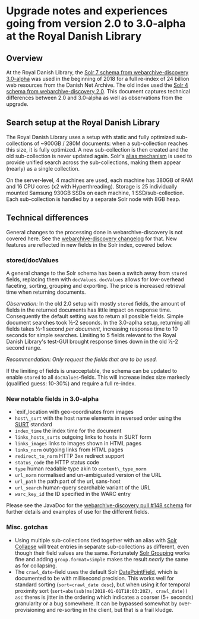 # Upgrade notes and experiences going from version 2.0 to 3.0-alpha at the Royal Danish Library

## Overview

At the Royal Danish Library, the [Solr 7 schema from webarchive-discovery 3.0-alpha](https://github.com/ukwa/webarchive-discovery/blob/e5919f76df802fb356472ae1f7d058e5ae21068e/warc-indexer/src/main/solr/solr/discovery/conf/schema.xml) was used in the beginning of 2018 for a full re-index of 24 billion web resources from the Danish Net Archive. The old index used the [Solr 4 schema from webarchive-discovery 2.0](https://github.com/ukwa/webarchive-discovery/blob/2.0.x-dev-branch/warc-indexer/src/main/solr/solr/discovery/conf/schema.xml). This document captures technical differences between 2.0 and 3.0-alpha as well as observations from the upgrade.

## Search setup at the Royal Danish Library

The Royal Danish Library uses a setup with static and fully optimized sub-collections of ~900GB / 280M documents: when a sub-collection reaches this size, it is fully optimized. A new sub-collection is then created and the old sub-collection is never updated again. Solr's [alias mechanism](https://lucene.apache.org/solr/guide/7_3/collections-api.html) is used to provide unified search across the sub-collections, making them appear (nearly) as a single collection.

On the server-level, 4 machines are used, each machine has 380GB of RAM and 16 CPU cores (x2 with Hyperthreading). Storage is 25 individually mounted Samsung 930GB SSDs on each machine, 1 SSD/sub-collection. Each sub-collection is handled by a separate Solr node with 8GB heap.

## Technical differences

General changes to the processing done in webarchive-discovery is not covered here. See the [webarchive-discovery changelog](https://github.com/ukwa/webarchive-discovery/blob/master/CHANGES.md) for that. New features are reflected in new fields in the Solr index, covered below.

### stored/docValues

A general change to the Solr schema has been a switch away from `stored` fields, replacing them with `docValues`. `docValues` allows for low-overhead faceting, sorting, grouping and exporting. The price is increased retrieval time when returning documents.

_Observation:_ In the old 2.0 setup with mostly `stored` fields, the amount of fields in the returned documents has little impact on response time. Consequently the default setting was to return all possible fields. Simple document searches took ½-2 seconds. In the 3.0-aplha setup, returning all fields takes ½-1 second _per document_, increasing response time to 10 seconds for simple searches. Limiting to 5 fields relevant to the Royal Danish Library's test-GUI brought response times down in the old ½-2 second range.

_Recommendation:_ *Only request the fields that are to be used.*

If the limiting of fields is unacceptable, the schema can be updated to enable `stored` to all `docValues`-fields. This will increase index size markedly (qualified guess: 10-30%) and require a full re-index.

### New notable fields in 3.0-alpha

* `exif\_location with geo-coordinates from images
* `host\_surt` with the host name elements in reversed order using the [SURT](http://webarchivingbucket.com/techblog/?p=48) standard
* `index_time` the index time for the document
* `links_hosts_surts` outgoing links to hosts in SURT form
* `links_images` links to images shown in HTML pages
* `links_norm` outgoing links from HTML pages
* `redirect_to_norm` HTTP 3xx redirect support
* `status_code` the HTTP status code
* `type` human readable type akin to `content\_type_norm`
* `url_norm` normalised and un-ambiguated version of the URL
* `url_path` the path part of the url, sans-host
* `url_search` human-query searchable variant of the URL
* `warc_key_id` the ID specified in the WARC entry

Please see the JavaDoc for the [webarchive-discovery pull #148 schema](https://github.com/netarchivesuite/webarchive-discovery/blob/acc57a599236cc2a56faf291c37d5b5f405e97a9/warc-indexer/src/main/solr/solr7/discovery/conf/schema.xml) for further details and examples of use for the different fields.

### Misc. gotchas

* Using multiple sub-collections tied together with an alias with [Solr Collapse](https://lucene.apache.org/solr/guide/7_3/collapse-and-expand-results.html#collapse-and-expand-results) will treat entries in separate sub-collections as different, even though their field values are the same. Fortunately [Solr Grouping](https://lucene.apache.org/solr/guide/7_3/result-grouping.html) works fine and adding `group.format=simple` makes the result _nearly_ the same as for collapsing.
* The `crawl_date`-field uses the default Solr [DatePointField](http://lucene.apache.org/solr/7_3_0/solr-core/org/apache/solr/schema/DatePointField.html), which is documented to be with millisecond precision. This works well for standard sorting (`sort=crawl_date desc`), but when using it for temporal proximity sort (`sort=abs(sub(ms(2018-01-01T18:03:20Z), crawl_date)) asc` theres is jitter in the ordering which indicates a coarser (5+ seconds) granularity or a bug somewhere. It can be bypassed somewhat by over-provisioning and re-sorting in the client, but that is a frail kludge.
